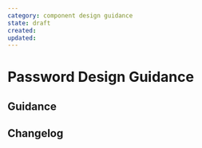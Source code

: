 ```yaml
---
category: component design guidance
state: draft
created: 
updated: 
---
```


# Password Design Guidance

## Guidance

## Changelog
